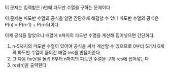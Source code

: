 이 문제는 입력받은 n번째 파도반 수열을 구하는 문제이다

이 문제는 파도반 수열의 공식을 알면 간단하게 해결할 수 있다
파도반 수열의 공식은 P(n) = P(n-1) + P(n-5)이다

이제 공식을 알았으니 배열에 n까지의 파도반 수열을 계산해 집어넣으면 간단하다.

1. n-5까지의 파도반 수열이 있어야 공식을 써서 계산할 수 있으므로 0부터 5까지 6개의 파도반 수열이 들어간 배열 res를 만들어준다
2. 그 다음 for문을 돌려 6부터 n까지의 파도반 수열을 구해 res에 집어넣는다
3. res[n]을 출력한다